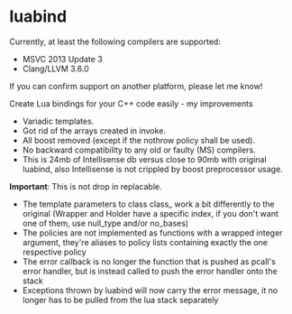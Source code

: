 luabind
=======
Currently, at least the following compilers are supported:
- MSVC 2013 Update 3
- Clang/LLVM 3.6.0

If you can confirm support on another platform, please let me know!

Create Lua bindings for your C++ code easily - my improvements
- Variadic templates.
- Got rid of the arrays created in invoke.
- All boost removed (except if the nothrow policy shall be used).
- No backward compatibility to any old or faulty (MS) compilers.
- This is 24mb of Intellisense db versus close to 90mb with original luabind, also Intellisense is not crippled by boost preprocessor usage.

**Important**: This is not drop in replacable.
- The template parameters to class class_ work a bit differently to the original (Wrapper and Holder have a specific index, if you don't want one of them, use null_type and/or no_bases)
- The policies are not implemented as functions with a wrapped integer argument, they're aliases to policy lists containing exactly the one respective policy
- The error callback is no longer the function that is pushed as pcall's error handler, but is instead called to push the error handler onto the stack
- Exceptions thrown by luabind will now carry the error message, it no longer has to be pulled from the lua stack separately
